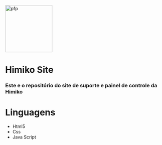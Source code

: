 <img style="width: 150px;" scr="images/web/oo.png" alt="pfp">

# Himiko Site

<h3>Este e o repositório do site de suporte e painel de controle da Himiko</h3>

# Linguagens
<ul>
	<li>Html5</li>
	<li>Css</li>
	<li>Java Script </li>
</ul>